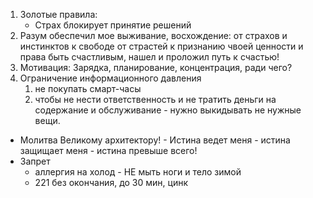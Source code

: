 1. Золотые правила:
    - Страх блокирует принятие решений
2. Разум обеспечил мое выживание, восхождение: от страхов и инстинктов к свободе от страстей к признанию чвоей ценности и права быть счастливым, нашел и проложил путь к счастью!
3. Мотивация: Зарядка, планирование, концентрация, ради чего?
4. Ограничение информационного давления
   1. не покупать смарт-часы
   2. чтобы не нести ответственность и не тратить деньги на содержание и обслуживание - нужно выкидывать не нужные вещи.
- Молитва Великому архитектору! - Истина ведет меня - истина защищает меня - истина превыше всего!
- Запрет
    - аллергия на холод - НЕ мыть ноги и тело зимой
    - 221 без окончания, до 30 мин, цинк 